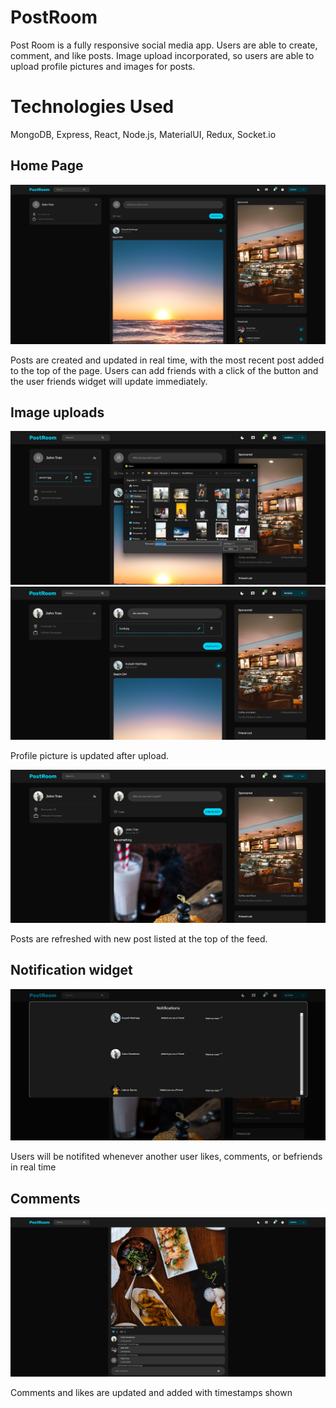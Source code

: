 <h1>PostRoom</h1>

<p>Post Room is a fully responsive social media app. Users are able to create, comment, and like posts. Image upload incorporated, so users are able to upload profile pictures and images for posts.</p>

<h1>Technologies Used</h1>
 <p>MongoDB, Express, React, Node.js, MaterialUI, Redux, Socket.io</p>
 
 <h2>Home Page</h2>
 <img src="https://github.com/DatGuy8/PostRoomFinal/blob/master/readMeImages/Screenshot%202023-06-14%20101400.png">
<p>Posts are created and updated in real time, with the most recent post added to the top of the page. Users can add friends with a click of the button and the user friends widget will update immediately.</p>

<h2>Image uploads</h2>
<img src="https://github.com/DatGuy8/PostRoomFinal/blob/master/readMeImages/Screenshot%202023-06-14%20103710.png">
<img src="https://github.com/DatGuy8/PostRoomFinal/blob/master/readMeImages/Screenshot%202023-06-14%20103927.png">
<p>Profile picture is updated after upload.</p>
<img src="https://github.com/DatGuy8/PostRoomFinal/blob/master/readMeImages/Screenshot%202023-06-14%20103940.png">
<p>Posts are refreshed with new post listed at the top of the feed.</p>

<h2>Notification widget</h2>
<img src="https://github.com/DatGuy8/PostRoomFinal/blob/master/readMeImages/Screenshot%202023-06-14%20104536.png">
<p>Users will be notifited whenever another user likes, comments, or befriends in real time</p>

<h2>Comments</h2>
<img src="https://github.com/DatGuy8/PostRoomFinal/blob/master/readMeImages/Screenshot%202023-06-14%20101830.png">
<p>Comments and likes are updated and added with timestamps shown</p>
